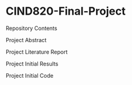 # CIND820-Final-Project

Repository Contents

Project Abstract

Project Literature Report

Project Initial Results

Project Initial Code
